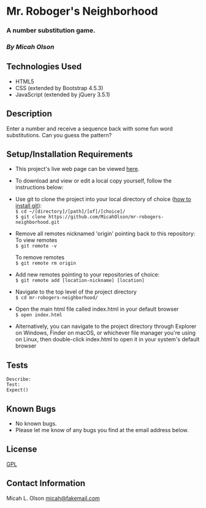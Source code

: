 # Mr. Roboger's Neighborhood

### A number substitution game.

### _By Micah Olson_

## Technologies Used
* HTML5
* CSS (extended by Bootstrap 4.5.3)
* JavaScript (extended by jQuery 3.5.1)

## Description
Enter a number and receive a sequence back with some fun word substitutions. Can you guess the pattern?

## Setup/Installation Requirements
* This project's live web page can be viewed [here](https://micaholson.github.io/mr-robogers-neighborhood).  

* To download and view or edit a local copy yourself, follow the instructions below:  

* Use git to clone the project into your local directory of choice ([how to install git](https://www.learnhowtoprogram.com/introduction-to-programming/getting-started-with-intro-to-programming/git-and-github)):  
  `$ cd ~/[directory]/[path]/[of]/[choice]/`  
  `$ git clone https://github.com/MicahOlson/mr-robogers-neighborhood.git`  

* Remove all remotes nicknamed 'origin' pointing back to this repository:  
  To view remotes  
  `$ git remote -v`  

  To remove remotes  
  `$ git remote rm origin`    
* Add new remotes pointing to your repositories of choice:  
  `$ git remote add [location-nickname] [location]`     

* Navigate to the top level of the project directory  
  `$ cd mr-robogers-neighborhood/`    

* Open the main html file called index.html in your default browser  
  `$ open index.html`  

* Alternatively, you can navigate to the project directory through Explorer on Windows, Finder on macOS, or whichever file manager you're using on Linux, then double-click index.html to open it in your system's default browser

## Tests
  ```
  Describe:
  Test:
  Expect()
  ```

## Known Bugs
* No known bugs.
* Please let me know of any bugs you find at the email address below. 

## License
[GPL](https://choosealicense.com/licenses/gpl-3.0/)

## Contact Information
Micah L. Olson micah@fakemail.com
